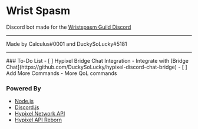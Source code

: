 # Wrist Spasm
Discord bot made for the [Wristspasm Guild Discord](https://discord.gg/BjcMKKMHUf)<br />
<hr>
Made by Calculus#0001 and DuckySoLucky#5181
<hr/>
### To-Do List
- [ ] Hypixel Bridge Chat Integration
  - Integrate with [Bridge Chat](https://github.com/DuckySoLucky/hypixel-discord-chat-bridge)
- [ ] Add More Commands
  - More QoL commands

### Powered By
- [Node.js](https://nodejs.org/)
- [Discord.js](https://discord.js.org/)
- [Hypixel Network API](http://api.hypixel.net/)
- [Hypixel API Reborn](https://hypixel.stavzdev.me/#/)
